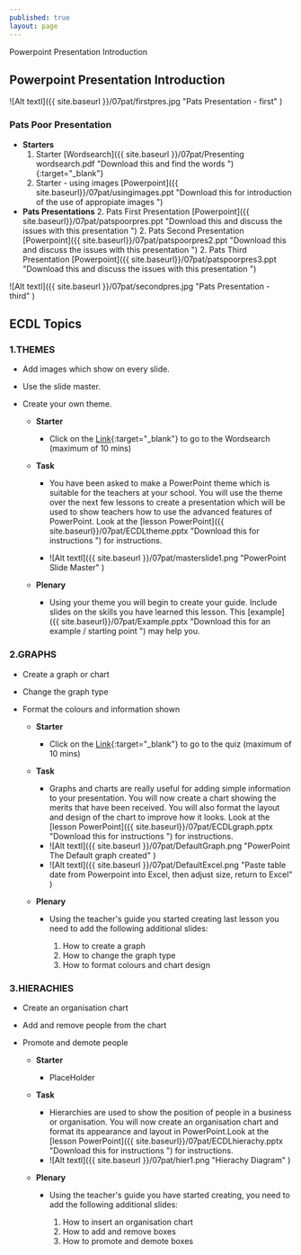 ```yaml
---
published: true
layout: page
---
```

Powerpoint Presentation Introduction


## Powerpoint Presentation Introduction

![Alt textl]({{ site.baseurl }}/07pat/firstpres.jpg "Pats Presentation - first" )

### Pats Poor Presentation
- **Starters**
	1. Starter [Wordsearch]({{ site.baseurl }}/07pat/Presenting wordsearch.pdf "Download this and find the words "){:target="_blank"}
	2. Starter - using images [Powerpoint]({{ site.baseurl}}/07pat/usingimages.ppt "Download this for introduction of the use of appropiate images ")
- **Pats Presentations**
	2. Pats First Presentation [Powerpoint]({{ site.baseurl}}/07pat/patspoorpres.ppt "Download this and discuss the issues with this presentation ")
	2. Pats Second Presentation [Powerpoint]({{ site.baseurl}}/07pat/patspoorpres2.ppt "Download this and discuss the issues with this presentation ")
	2. Pats Third Presentation [Powerpoint]({{ site.baseurl}}/07pat/patspoorpres3.ppt "Download this and discuss the issues with this presentation ")


![Alt textl]({{ site.baseurl }}/07pat/secondpres.jpg "Pats Presentation - third" )

## ECDL Topics


### 1.THEMES

- Add images which show on every slide.
- Use the slide master.
- Create your own theme.

	* **Starter**
		* Click on the [Link](http://www.proprofs.com/games/word-search/powerpoint-key-words/){:target="_blank"} to go to the Wordsearch (maximum of 10 mins)

	* **Task**
	
		* You have been asked to make a PowerPoint theme which is suitable for the teachers at your school. You will use the theme over the next few lessons to create a presentation which will be used to show teachers how to use the advanced features of PowerPoint. Look at the [lesson PowerPoint]({{ site.baseurl}}/07pat/ECDLtheme.pptx "Download this for instructions ") for instructions.

		* ![Alt textl]({{ site.baseurl }}/07pat/masterslide1.png "PowerPoint Slide Master" )

	* **Plenary**
		* Using your theme you will begin to create your guide. Include slides on the skills you have learned this lesson. This [example]({{ site.baseurl}}/07pat/Example.pptx "Download this for an example / starting point ") may help you. 

### 2.GRAPHS

- Create a graph or chart
- Change the graph type
- Format the colours and information shown


	* **Starter**
		* Click on the [Link](http://homepage.ntlworld.com/padickinson/HTML6/PowerPoint%20Quiz.htm){:target="_blank"} to go to the quiz (maximum of 10 mins)

	* **Task**

		
	
		* Graphs and charts are really useful for adding simple information to your presentation. You will now create a chart showing the merits that have been received. You will also format the layout and design of the chart to improve how it looks.
 Look at the [lesson PowerPoint]({{ site.baseurl}}/07pat/ECDLgraph.pptx "Download this for instructions ") for instructions.
		* ![Alt textl]({{ site.baseurl }}/07pat/DefaultGraph.png "PowerPoint The Default graph created" )
		* ![Alt textl]({{ site.baseurl }}/07pat/DefaultExcel.png "Paste table date from Powerpoint into Excel, then adjust size, return to Excel" )

	* **Plenary**

		* Using the teacher's guide you started creating last lesson you need to add the following additional slides:

			1. How to create a graph
			2. How to change the graph type
			3. How to format colours and chart design

### 3.HIERACHIES

- Create an organisation chart
- Add and remove people from the chart
- Promote and demote people

	* **Starter**
		* PlaceHolder

	* **Task**
		* Hierarchies are used to show the position of people in a business or organisation. You will now create an organisation chart and format its appearance and layout in PowerPoint.Look at the [lesson PowerPoint]({{ site.baseurl}}/07pat/ECDLhierachy.pptx "Download this for instructions ") for instructions.
		* ![Alt textl]({{ site.baseurl }}/07pat/hier1.png "Hierachy Diagram" )

	* **Plenary**

		* Using the teacher's guide you have started creating, you need to add the following additional slides:

			1. How to insert an organisation chart
			2. How to add and remove boxes
			3. How to promote and demote boxes




	










